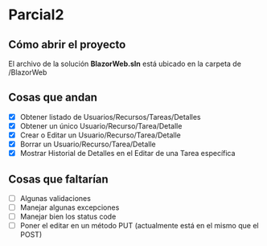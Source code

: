 # Parcial2
## Cómo abrir el proyecto
El archivo de la solución **BlazorWeb.sln** está ubicado en la carpeta de /BlazorWeb
## Cosas que andan
- [x] Obtener listado de Usuarios/Recursos/Tareas/Detalles
- [x] Obtener un único Usuario/Recurso/Tarea/Detalle
- [x] Crear o Editar un Usuario/Recurso/Tarea/Detalle
- [x] Borrar un Usuario/Recurso/Tarea/Detalle
- [x] Mostrar Historial de Detalles en el Editar de una Tarea específica
## Cosas que faltarían
- [ ] Algunas validaciones
- [ ] Manejar algunas excepciones
- [ ] Manejar bien los status code
- [ ] Poner el editar en un método PUT (actualmente está en el mismo que el POST)
